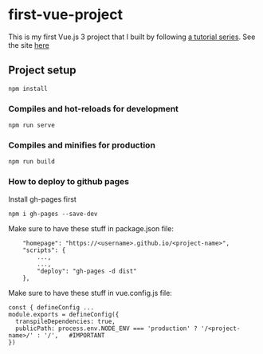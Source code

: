 # first-vue-project

This is my first Vue.js 3 project that I built by following [a tutorial series](https://www.youtube.com/playlist?list=PL4cUxeGkcC9hYYGbV60Vq3IXYNfDk8At1).
See the site [here](https://jeromepalayoor.github.io/first-vue-project/)

## Project setup
```
npm install
```

### Compiles and hot-reloads for development
```
npm run serve
```

### Compiles and minifies for production
```
npm run build
```

### How to deploy to github pages

Install gh-pages first

```
npm i gh-pages --save-dev
```

Make sure to have these stuff in package.json file:

```
    "homepage": "https://<username>.github.io/<project-name>",
    "scripts": {
        ...,
        ...,
        "deploy": "gh-pages -d dist"
    },
```

Make sure to have these stuff in vue.config.js file:

```
const { defineConfig ...
module.exports = defineConfig({
  transpileDependencies: true,
  publicPath: process.env.NODE_ENV === 'production' ? '/<project-name>/' : '/',   #IMPORTANT
})

```